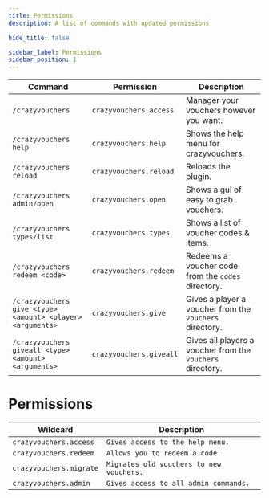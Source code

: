 ```yaml
---
title: Permissions
description: A list of commands with updated permissions

hide_title: false

sidebar_label: Permissions
sidebar_position: 1
---
```

| Command                                                    | Permission             | Description                                                |
|------------------------------------------------------------|------------------------|------------------------------------------------------------|
| `/crazyvouchers`                                           | `crazyvouchers.access`  | Manager your vouchers however you want.                    |
| `/crazyvouchers help`                                      | `crazyvouchers.help` | Shows the help menu for crazyvouchers.                     |
| `/crazyvouchers reload`                                    | `crazyvouchers.reload`  | Reloads the plugin.                                        |
| `/crazyvouchers admin/open`                                | `crazyvouchers.open`  | Shows a gui of easy to grab vouchers.                      |
| `/crazyvouchers types/list`                                | `crazyvouchers.types`  | Shows a list of voucher codes & items.                     |
| `/crazyvouchers redeem <code>`                             | `crazyvouchers.redeem` | Redeems a voucher code from the `codes` directory.         |
| `/crazyvouchers give <type> <amount> <player> <arguments>` | `crazyvouchers.give`  | Gives a player a voucher from the `vouchers` directory.    |
| `/crazyvouchers giveall <type> <amount> <arguments>`       | `crazyvouchers.giveall`  | Gives all players a voucher from the `vouchers` directory. |

# Permissions

| Wildcard                | Description                              |
|-------------------------|------------------------------------------|
| `crazyvouchers.access`  | `Gives access to the help menu.`         |
| `crazyvouchers.redeem`  | `Allows you to redeem a code.`           |
| `crazyvouchers.migrate` | `Migrates old vouchers to new vouchers.` | 
| `crazyvouchers.admin`   | `Gives access to all admin commands.`    |
